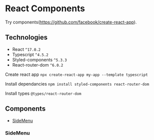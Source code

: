 # React Components

Try components(https://github.com/facebook/create-react-app).

## Technologies

- React `^17.0.2`
- Typescript `^4.5.2`
- Styled-components `^5.3.3`
- React-router-dom `^6.0.2`

Create react app
`npx create-react-app my-app --template typescript`

Install dependancies
`npm install styled-components react-router-dom`

Install types
`@types/react-router-dom`

## Components

- [SideMenu](#sidemenu)

### SideMenu
